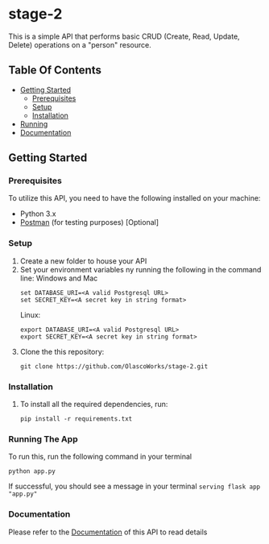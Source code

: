 # stage-2
This is a simple API that performs basic CRUD (Create, Read, Update, Delete) operations on a "person" resource.


## Table Of Contents
- [Getting Started](#getting-started)
  - [Prerequisites](#prerequisites)
  - [Setup](#setup)
  - [Installation](#installation)
- [Running](#running-the-app)
- [Documentation](#documentation)


## Getting Started
### Prerequisites
To utilize this API, you need to have the following installed on your machine:
- Python 3.x
- [Postman](https://www.postman.com/downloads/) (for testing purposes) [Optional]

### Setup
1. Create a new folder to house your API
2. Set your environment variables ny running the following in the command line:
   Windows and Mac
   ```
   set DATABASE_URI=<A valid Postgresql URL>
   set SECRET_KEY=<A secret key in string format>
   ```
   Linux:
   ```
   export DATABASE_URI=<A valid Postgresql URL>
   export SECRET_KEY=<A secret key in string format>
   ```
3. Clone the this repository:
   ```
   git clone https://github.com/OlascoWorks/stage-2.git
   ```

### Installation
1. To install all the required dependencies, run:
   ```
   pip install -r requirements.txt
   ```

### Running The App
To run this, run the following command in your terminal
```
python app.py
```
If successful, you should see a message in your terminal `serving flask app "app.py"`

### Documentation
Please refer to the [Documentation](https://github.com/OlascoWorks/stage-2/blob/main/DOCUMENTATION.md) of this API to read details

